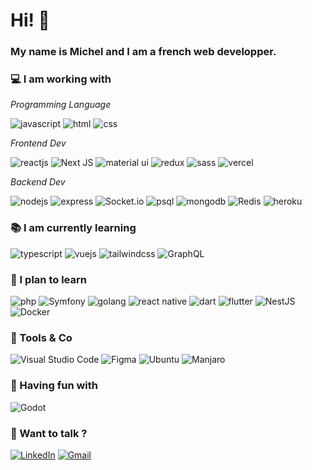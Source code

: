 # Hi! :wave:

### My name is Michel and I am a french web developper.

### :computer: I am working with

_Programming Language_

![javascript](https://img.shields.io/badge/JavaScript-F7DF1E?style=for-the-badge&logo=javascript&logoColor=black)
![html](https://img.shields.io/badge/HTML5-E34F26?style=for-the-badge&logo=html5&logoColor=white)
![css](https://img.shields.io/badge/CSS3-1572B6?style=for-the-badge&logo=css3&logoColor=white)

_Frontend Dev_

![reactjs](https://img.shields.io/badge/React-20232A?style=for-the-badge&logo=react&logoColor=61DAFB)
![Next JS](https://img.shields.io/badge/Next-black?style=for-the-badge&logo=next.js&logoColor=white)
![material ui](https://img.shields.io/badge/Material--UI-0081CB?style=for-the-badge&logo=mui&logoColor=white)
![redux](https://img.shields.io/badge/Redux-593D88?style=for-the-badge&logo=redux&logoColor=white)
![sass](https://img.shields.io/badge/Sass-CC6699?style=for-the-badge&logo=sass&logoColor=white)
![vercel](https://img.shields.io/badge/Vercel-20232A?style=for-the-badge&logo=vercel&logoColor=white)

_Backend Dev_

![nodejs](https://img.shields.io/badge/Node.js-43853D?style=for-the-badge&logo=node.js&logoColor=white)
![express](https://img.shields.io/badge/Express.js-404D59?style=for-the-badge&logo=express)
![Socket.io](https://img.shields.io/badge/Socket.io-black?style=for-the-badge&logo=socket.io&badgeColor=010101)
![psql](https://img.shields.io/badge/PostgreSQL-316192?style=for-the-badge&logo=postgresql&logoColor=white)
![mongodb](https://img.shields.io/badge/MongoDB-4EA94B?style=for-the-badge&logo=mongodb&logoColor=white)
![Redis](https://img.shields.io/badge/redis-%23DD0031.svg?style=for-the-badge&logo=redis&logoColor=white)
![heroku](https://img.shields.io/badge/Heroku-430098?style=for-the-badge&logo=heroku&logoColor=white)

### :books: I am currently learning

![typescript](https://img.shields.io/badge/TypeScript-007ACC?style=for-the-badge&logo=typescript&logoColor=white)
![vuejs](https://img.shields.io/badge/Vue.js-35495E?style=for-the-badge&logo=vue.js&logoColor=4FC08D)
![tailwindcss](https://img.shields.io/badge/Tailwind_CSS-38B2AC?style=for-the-badge&logo=tailwind-css&logoColor=white)
![GraphQL](https://img.shields.io/badge/-GraphQL-E10098?style=for-the-badge&logo=graphql&logoColor=white)

### :thought_balloon: I plan to learn

![php](https://img.shields.io/badge/PHP-777BB4?style=for-the-badge&logo=php&logoColor=white)
![Symfony](https://img.shields.io/badge/symfony-%23000000.svg?style=for-the-badge&logo=symfony&logoColor=white)
![golang](https://img.shields.io/badge/Go-00ADD8?style=for-the-badge&logo=go&logoColor=white)
![react native](https://img.shields.io/badge/React_Native-20232A?style=for-the-badge&logo=react&logoColor=61DAFB)
![dart](https://img.shields.io/badge/Dart-0175C2?style=for-the-badge&logo=dart&logoColor=white)
![flutter](https://img.shields.io/badge/Flutter-02569B?style=for-the-badge&logo=flutter&logoColor=white)
![NestJS](https://img.shields.io/badge/nestjs-%23E0234E.svg?style=for-the-badge&logo=nestjs&logoColor=white)
![Docker](https://img.shields.io/badge/docker-%230db7ed.svg?style=for-the-badge&logo=docker&logoColor=white)

### :wrench: Tools & Co

![Visual Studio Code](https://img.shields.io/badge/VS%20Code-0078d7.svg?style=for-the-badge&logo=visual-studio-code&logoColor=white)
![Figma](https://img.shields.io/badge/figma-%23F24E1E.svg?style=for-the-badge&logo=figma&logoColor=white)
![Ubuntu](https://img.shields.io/badge/Ubuntu-E95420?style=for-the-badge&logo=ubuntu&logoColor=white)
![Manjaro](https://img.shields.io/badge/Manjaro-35BF5C?style=for-the-badge&logo=Manjaro&logoColor=white)

### :tada: Having fun with

![Godot](https://img.shields.io/badge/Godot-53A4E0?style=for-the-badge&logo=godot-engine&logoColor=white)

### :speech_balloon: Want to talk ?

[![LinkedIn](https://img.shields.io/badge/linkedin-%230077B5.svg?style=for-the-badge&logo=linkedin&logoColor=white)](https://www.linkedin.com/in/micheldeckert/)
[![Gmail](https://img.shields.io/badge/Gmail-D14836?style=for-the-badge&logo=gmail&logoColor=white)](mailto:deckertmichel@gmail.com)

<!--
**moymat/moymat** is a ✨ _special_ ✨ repository because its `README.md` (this file) appears on your GitHub profile.

Here are some ideas to get you started:

- 🔭 I’m currently working on ...
- 🌱 I’m currently learning ...
- 👯 I’m looking to collaborate on ...
- 🤔 I’m looking for help with ...
- 💬 Ask me about ...
- 📫 How to reach me: ...
- 😄 Pronouns: ...
- ⚡ Fun fact: ...
  -->

